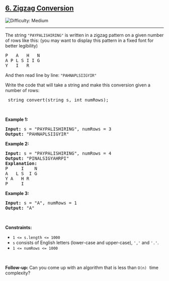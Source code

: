 
<h2><a href="https://leetcode.com/problems/zigzag-conversion">6. Zigzag Conversion</a></h2> <img src='https://img.shields.io/badge/Difficulty-Medium-Yellow' alt='Difficulty: Medium' /><hr>


<p>The string <code>"PAYPALISHIRING"</code> is written in a zigzag pattern on a given number of rows like this: (you may want to display this pattern in a fixed font for better legibility)</p>
<pre>
P   A   H   N
A P L S I I G
Y   I   R
</pre>

<p>And then read line by line: <code>"PAHNAPLSIIGYIR"</code></p>
<p>Write the code that will take a string and make this conversion given a number of rows:</p>
<pre> string convert(string s, int numRows);</pre>
<p>&nbsp;</p>
<p><strong class="example">Example 1:</strong></p>

<pre>
<strong>Input:</strong> s = "PAYPALISHIRING", numRows = 3
<strong>Output:</strong> "PAHNAPLSIIGYIR"
</pre>

<p><strong class="example">Example 2:</strong></p>

<pre>
<strong>Input:</strong> s = "PAYPALISHIRING", numRows = 4
<strong>Output:</strong> "PINALSIGYAHRPI"
<strong>Explanation:</strong>  
P     I    N
A   L S  I G
Y A   H R
P     I
</pre>

<p><strong class="example">Example 3:</strong></p>

<pre>
<strong>Input:</strong> s = "A", numRows = 1
<strong>Output:</strong> "A"
</pre>

<p>&nbsp;</p>
<p><strong>Constraints:</strong></p>

<ul>
	<li><code>1 <= s.length <= 1000</code></li>
  <li><code>s</code> consists of English letters (lower-case and upper-case), <code>','</code> and <code>'.'</code>.</li>
	<li><code>1 <= numRows <= 1000</code></li>
	
</ul>

<p>&nbsp;</p>
<strong>Follow-up:&nbsp;</strong>Can you come up with an algorithm that is less than <code>O(n)</code><font face="monospace">&nbsp;</font>time complexity?
